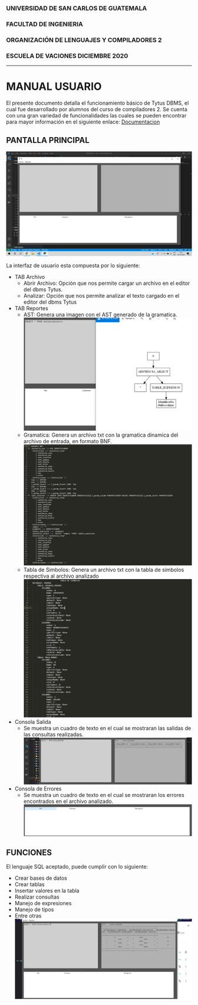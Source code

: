 
### UNIVERSIDAD DE SAN CARLOS DE GUATEMALA
### FACULTAD DE INGENIERIA
### ORGANIZACIÓN DE LENGUAJES Y COMPILADORES 2
### ESCUELA DE VACIONES DICIEMBRE 2020
---
# MANUAL USUARIO

El presente documento detalla el funcionamiento básico de Tytus DBMS, el cual fue desarrollado por alumnos del curso de compiladores 2. Se cuenta con una gran variedad de funcionalidades las cuales se pueden encontrar para mayor información en el siguiente enlace: [Documentacion](https://github.com/tytusdb/tytus)


## PANTALLA PRINCIPAL

![Interfaz](https://github.com/tytusdb/tytus/blob/main/parser/team12/Manuales/Interfaz.png "Interfaz")

La interfaz de usuario esta compuesta por lo siguiente:

* TAB Archivo
   * Abrir Archivo: Opción que nos permite cargar un archivo en el editor  del dbms Tytus.
   * Analizar: Opción que nos permite analizar el texto cargado en el editor del dbms Tytus
* TAB Reportes
   * AST: Genera una imagen con el AST generado de la gramatica.
   ![AST](https://github.com/tytusdb/tytus/blob/main/parser/team12/Manuales/ast.png "AST")
   * Gramatica: Genera un archivo txt con la gramatica dinamica del archivo de entrada, en formato BNF.
   ![Gramatica](https://github.com/tytusdb/tytus/blob/main/parser/team12/Manuales/gd.png "Gramatica")
   * Tabla de Simbolos: Genera un archivo txt con la tabla de simbolos respectiva al archivo analizado
   ![Tabla de Simbolos](https://github.com/tytusdb/tytus/blob/main/parser/team12/Manuales/ts.png "Tabla de Simbolos")
* Consola Salida
    * Se muestra un cuadro de texto en el cual se mostraran las salidas de las consultas realizadas.
    ![Salida](https://github.com/tytusdb/tytus/blob/main/parser/team12/Manuales/salida.png "Salida")
* Consola de Errores
    * Se muestra un cuadro de texto en el cual se mostraran los errores encontrados en el archivo analizado.
    ![Error](https://github.com/tytusdb/tytus/blob/main/parser/team12/Manuales/error.png "Error")

## FUNCIONES
El lenguaje SQL aceptado, puede cumplir con lo siguiente:
* Crear bases de datos
* Crear tablas
* Insertar valores en la tabla
* Realizar consultas
* Manejo de expresiones
* Manejo de tipos
* Entre otras
![Ejemplo](https://github.com/tytusdb/tytus/blob/main/parser/team12/Manuales/ej.png "Ejemplo")